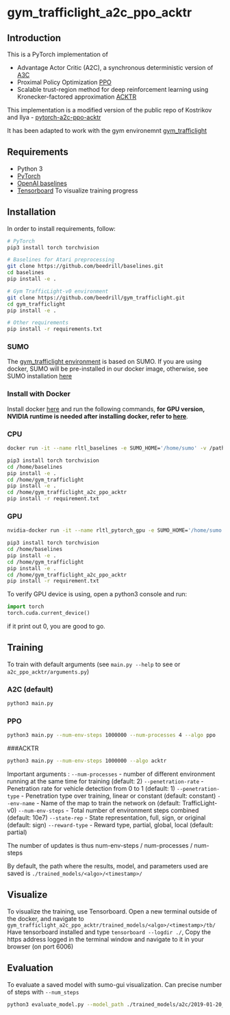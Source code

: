 # gym_trafficlight_a2c_ppo_acktr

## Introduction

This is a PyTorch implementation of
* Advantage Actor Critic (A2C), a synchronous deterministic version of [A3C](https://arxiv.org/pdf/1602.01783v1.pdf)
* Proximal Policy Optimization [PPO](https://arxiv.org/pdf/1707.06347.pdf)
* Scalable trust-region method for deep reinforcement learning using Kronecker-factored approximation [ACKTR](https://arxiv.org/abs/1708.05144)


This implementation is a modified version of the public repo of Kostrikov and Ilya - [pytorch-a2c-ppo-acktr](https://github.com/ikostrikov/pytorch-a2c-ppo-acktr)

It has been adapted to work with the gym environemnt [gym_trafficlight](https://github.com/beedrill/gym_trafficlight)

## Requirements

* Python 3
* [PyTorch](http://pytorch.org/)
* [OpenAI baselines](https://github.com/beedrill/baselines)
* [Tensorboard](https://www.tensorflow.org/guide/summaries_and_tensorboard) To visualize training progress

## Installation

In order to install requirements, follow:

```bash
# PyTorch
pip3 install torch torchvision

# Baselines for Atari preprocessing
git clone https://github.com/beedrill/baselines.git
cd baselines
pip install -e .

# Gym TrafficLight-v0 environment
git clone https://github.com/beedrill/gym_trafficlight.git
cd gym_trafficlight
pip install -e .

# Other requirements
pip install -r requirements.txt
```
### SUMO
The [gym_trafficlight environment](https://github.com/beedrill/gym_trafficlight) is based on SUMO. If you are using docker, SUMO will be pre-installed in our docker image, otherwise, see SUMO installation [here](http://sumo.dlr.de/wiki/Installing)

### Install with Docker

Install docker [here](https://www.docker.com/) and run the following commands, __for GPU version, NVIDIA runtime is needed after installing docker, refer to [here](https://github.com/NVIDIA/nvidia-docker)__.


### CPU
```bash
docker run -it --name rltl_baselines -e SUMO_HOME='/home/sumo' -v /path/to/package/gym_trafficlight:/home/gym_trafficlight -v /path/to/package/baselines:/home/baselines -v /path/to/package/gym_trafficlight_a2c_ppo_acktr:/home/gym_trafficlight_a2c_ppo_acktr  beedrill/rltl-docker:cpu-py3 /bin/bash

pip3 install torch torchvision
cd /home/baselines
pip install -e .
cd /home/gym_trafficlight
pip install -e .
cd /home/gym_trafficlight_a2c_ppo_acktr
pip install -r requirement.txt

```
### GPU

```bash
nvidia-docker run -it --name rltl_pytorch_gpu -e SUMO_HOME='/home/sumo'   -v /path/to/package/gym_trafficlight:/home/gym_trafficlight  -v /path/to/package/gym_trafficlight_a2c_ppo_acktr:/home/a2c -v /path/to/package/baselines:/home/baselines  beedrill/rltl-docker:gpu-py3-pytorch /bin/bash

pip3 install torch torchvision
cd /home/baselines
pip install -e .
cd /home/gym_trafficlight
pip install -e .
cd /home/gym_trafficlight_a2c_ppo_acktr
pip install -r requirement.txt
```

To verify GPU device is using, open a python3 console and run:
```python
import torch
torch.cuda.current_device()
```
if it print out 0, you are good to go.
## Training

To train with default arguments (see `main.py --help` to see or `a2c_ppo_acktr/arguments.py`)

### A2C (default)

```bash
python3 main.py
```

### PPO
```bash
python3 main.py --num-env-steps 1000000 --num-processes 4 --algo ppo 
```

###ACKTR
```bash
python3 main.py --num-env-steps 1000000 --algo acktr
```

Important arguments :
`--num-processes` - number of different environment running at the same time for training (default: 2)
`--penetration-rate` - Penetration rate for vehicle detection from 0 to 1 (default: 1)
`--penetration-type` - Penetration type over training, linear or constant (default: constant)
`--env-name` - Name of the map to train the network on (default: TrafficLight-v0)
`--num-env-steps` - Total number of environment steps combined (default: 10e7)
`--state-rep` - State representation, full, sign, or original (default: sign)
`--reward-type` - Reward type, partial, global, local (default: partial)

The number of updates is thus num-env-steps / num-processes / num-steps

By default, the path where the results, model, and parameters used are saved is `./trained_models/<algo>/<timestamp>/`

## Visualize

To visualize the training, use Tensorboard.
Open a new terminal outside of the docker, and navigate to `gym_trafficlight_a2c_ppo_acktr/trained_models/<algo>/<timestamp>/tb/`
Have tensorboard installed and type `tensorboard --logdir ./`, 
Copy the https address logged in the terminal window and navigate to it in your browser (on port 6006)

## Evaluation

To evaluate a saved model with sumo-gui visualization. Can precise number of steps with `--num_steps`

```bash
python3 evaluate_model.py --model_path ./trained_models/a2c/2019-01-20_19.35.56/model.pt
```
